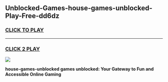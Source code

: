 
## Unblocked-Games-house-games-unblocked-Play-Free-dd6dz
<h3>
<a href="https://premium76.site?title=house-games-unblocked&ref=17A">CLICK TO PLAY</a></h3>
<hr>

<h3>
<a href="https://premium76.site?title=house-games-unblocked&ref=17A">CLICK 2 PLAY</a>
  
</h3>

<a href="https://premium76.site?title=house-games-unblocked&ref=17A"><img src="https://clearcache.store/games.png"></a>


**house-games-unblocked games unblocked: Your Gateway to Fun and Accessible Online Gaming**
